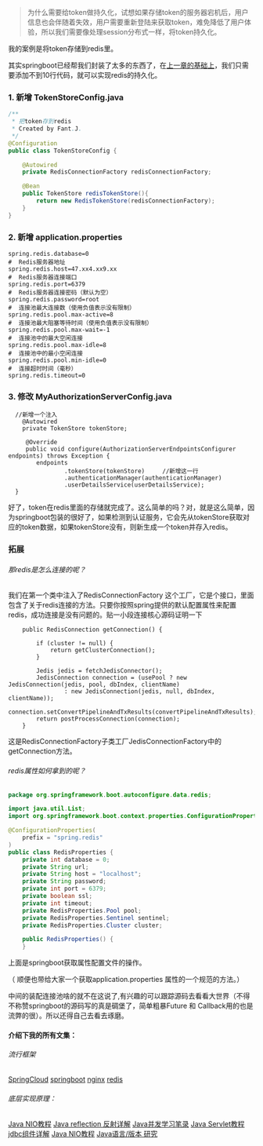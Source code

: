 >为什么需要给token做持久化，试想如果存储token的服务器宕机后，用户信息也会伴随着失效，用户需要重新登陆来获取token，难免降低了用户体验，所以我们需要像处理session分布式一样，将token持久化。

我的案例是将token存储到redis里。

其实springboot已经帮我们封装了太多的东西了，在[上一章的基础上](https://www.jianshu.com/p/19059060036b)，我们只需要添加不到10行代码，就可以实现redis的持久化。

###   1. 新增 TokenStoreConfig.java
```java
/**
 * 把token存到redis
 * Created by Fant.J.
 */
@Configuration
public class TokenStoreConfig {

    @Autowired
    private RedisConnectionFactory redisConnectionFactory;

    @Bean
    public TokenStore redisTokenStore(){
        return new RedisTokenStore(redisConnectionFactory);
    }
}
```
###   2. 新增 application.properties
```
spring.redis.database=0
#  Redis服务器地址
spring.redis.host=47.xx4.xx9.xx
#  Redis服务器连接端口
spring.redis.port=6379
#  Redis服务器连接密码（默认为空）
spring.redis.password=root
#  连接池最大连接数（使用负值表示没有限制）
spring.redis.pool.max-active=8
#  连接池最大阻塞等待时间（使用负值表示没有限制）
spring.redis.pool.max-wait=-1
#  连接池中的最大空闲连接
spring.redis.pool.max-idle=8
#  连接池中的最小空闲连接
spring.redis.pool.min-idle=0
#  连接超时时间（毫秒）
spring.redis.timeout=0
```
###   3. 修改 MyAuthorizationServerConfig.java
```
  //新增一个注入
    @Autowired
    private TokenStore tokenStore;

     @Override
     public void configure(AuthorizationServerEndpointsConfigurer endpoints) throws Exception {
        endpoints
                .tokenStore(tokenStore)     //新增这一行
                .authenticationManager(authenticationManager)
                .userDetailsService(userDetailsService);
  }
```

好了，token在redis里面的存储就完成了。这么简单的吗？对，就是这么简单，因为springboot包装的很好了，如果检测到认证服务，它会先从tokenStore获取对应的token数据，如果tokenStore没有，则新生成一个token并存入redis。



###   拓展
######   那redis是怎么连接的呢？
我们在第一个类中注入了RedisConnectionFactory 这个工厂，它是个接口，里面包含了关于redis连接的方法。只要你按照spring提供的默认配置属性来配置redis，成功连接是没有问题的。贴一小段连接核心源码证明一下
```
	public RedisConnection getConnection() {

		if (cluster != null) {
			return getClusterConnection();
		}

		Jedis jedis = fetchJedisConnector();
		JedisConnection connection = (usePool ? new JedisConnection(jedis, pool, dbIndex, clientName)
				: new JedisConnection(jedis, null, dbIndex, clientName));
		connection.setConvertPipelineAndTxResults(convertPipelineAndTxResults);
		return postProcessConnection(connection);
	}
```
这是RedisConnectionFactory子类工厂JedisConnectionFactory中的getConnection方法。

######   redis属性如何拿到的呢？
```java
package org.springframework.boot.autoconfigure.data.redis;

import java.util.List;
import org.springframework.boot.context.properties.ConfigurationProperties;

@ConfigurationProperties(
    prefix = "spring.redis"
)
public class RedisProperties {
    private int database = 0;
    private String url;
    private String host = "localhost";
    private String password;
    private int port = 6379;
    private boolean ssl;
    private int timeout;
    private RedisProperties.Pool pool;
    private RedisProperties.Sentinel sentinel;
    private RedisProperties.Cluster cluster;

    public RedisProperties() {
    }

```
上面是springboot获取属性配置文件的操作。

（ 顺便也带给大家一个获取application.properties 属性的一个规范的方法。）

中间的装配连接池啥的就不在这说了,有兴趣的可以跟踪源码去看看大世界（不得不称赞springboot的源码写的真是碉堡了，简单粗暴Future 和 Callback用的也是流弊的很）。所以还得自己去看去琢磨。

####    介绍下我的所有文集：
######   流行框架
[SpringCloud](https://www.jianshu.com/nb/18726057)
[springboot](https://www.jianshu.com/nb/19053594)
[nginx](https://www.jianshu.com/nb/18436827)
[redis](https://www.jianshu.com/nb/21461220)

######   底层实现原理：
[Java NIO教程](https://www.jianshu.com/nb/21635138)
[Java reflection 反射详解](https://www.jianshu.com/nb/21989596)
[Java并发学习笔录](https://www.jianshu.com/nb/22549959)
[Java Servlet教程](https://www.jianshu.com/nb/22065472)
[jdbc组件详解](https://www.jianshu.com/nb/22774157)
[Java NIO教程](https://www.jianshu.com/nb/21635138)
[Java语言/版本 研究](https://www.jianshu.com/nb/19137666)
